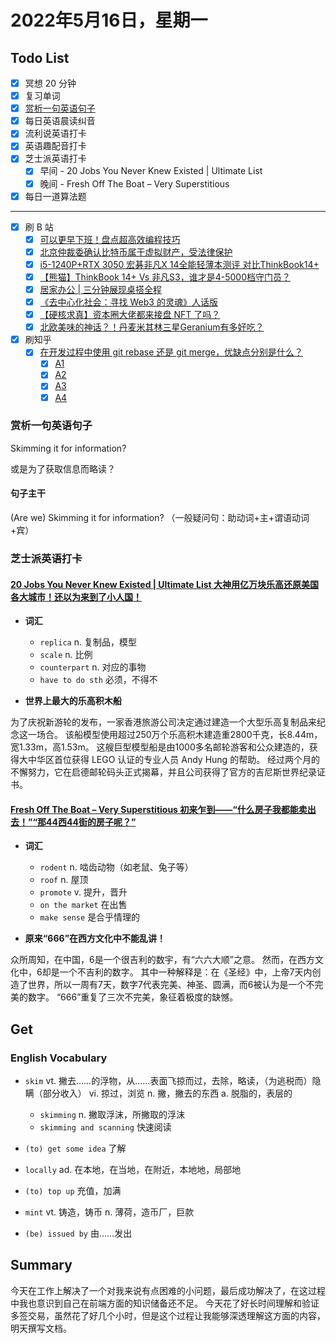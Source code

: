 # 2022年5月16日，星期一

## Todo List

- [x] 冥想 20 分钟
- [x] 复习单词
- [x] [赏析一句英语句子](#赏析一句英语句子)
- [x] 每日英语晨读纠音
- [x] 流利说英语打卡
- [x] 英语趣配音打卡
- [x] 芝士派英语打卡
  - [x] 早间 - 20 Jobs You Never Knew Existed | Ultimate List
  - [x] 晚间 - Fresh Off The Boat – Very Superstitious
- [x] 每日一道算法题
--------
- [x] 刷 B 站
  - [x] [可以更早下班！盘点超高效编程技巧](https://b23.tv/oybNHJe)
  - [x] [北京仲裁委确认比特币属于虚拟财产，受法律保护](https://b23.tv/ggjMK2b)
  - [x] [i5-1240P+RTX 3050 宏碁非凡X 14全能轻薄本测评 对比ThinkBook14+](https://b23.tv/jph4A1s)
  - [x] [【熊猫】ThinkBook 14+ Vs 非凡S3，谁才是4-5000档守门员？](https://b23.tv/fkBuLh9)
  - [x] [居家办公 | 三分钟展现桌搭全程](https://b23.tv/IgF4Zqw)
  - [x] [《去中心化社会：寻找 Web3 的灵魂》人话版](https://b23.tv/tpT9GBH)
  - [x] [【硬核求真】资本圈大佬都来接盘 NFT 了吗？](https://b23.tv/auc4ej7)
  - [x] [北欧美味的神话？！丹麦米其林三星Geranium有多好吃？](https://b23.tv/atEYMsB)
- [x] 刷知乎
  - [x] [在开发过程中使用 git rebase 还是 git merge，优缺点分别是什么？](https://www.zhihu.com/question/36509119)
    - [x] [A1](https://www.zhihu.com/question/36509119/answer/2486690872)
    - [x] [A2](https://www.zhihu.com/question/36509119/answer/131513261)
    - [x] [A3](https://www.zhihu.com/question/36509119/answer/1990894567)
    - [x] [A4](https://www.zhihu.com/question/36509119/answer/131529700)

### 赏析一句英语句子

Skimming it for information?

或是为了获取信息而略读？

#### 句子主干

(Are we) Skimming it for information? （一般疑问句：助动词+主+谓语动词+宾）

### 芝士派英语打卡

#### [20 Jobs You Never Knew Existed | Ultimate List 大神用亿万块乐高还原美国各大城市！还以为来到了小人国！](https://reading.baicizhan.com/h5/listen-movie.html?id=679&wxapp=mint_danni_ear#/home)

- **词汇**

  - `replica` n. 复制品，模型
  - `scale` n. 比例
  - `counterpart` n. 对应的事物
  - `have to do sth` 必须，不得不

- **世界上最大的乐高积木船**

为了庆祝新游轮的发布，一家香港旅游公司决定通过建造一个大型乐高复制品来纪念这一场合。
该船模型使用超过250万个乐高积木建造重2800千克，长8.44m，宽1.33m，高1.53m。
这艘巨型模型船是由1000多名邮轮游客和公众建造的，获得大中华区首位获得 LEGO 认证的专业人员 Andy Hung 的帮助。
经过两个月的不懈努力，它在启德邮轮码头正式揭幕，并且公司获得了官方的吉尼斯世界纪录证书。

#### [Fresh Off The Boat – Very Superstitious 初来乍到——“什么房子我都能卖出去！”“那44西44街的房子呢？”](http://reading.baicizhan.com/h5/listen-movie.html?id=680&wxapp=mint_danni_ear#/home)

- **词汇**

  - `rodent` n. 啮齿动物（如老鼠、兔子等）
  - `roof` n. 屋顶
  - `promote` v. 提升，晋升
  - `on the market` 在出售
  - `make sense` 是合乎情理的

- **原来“666”在西方文化中不能乱讲！**

众所周知，在中国，6是一个很吉利的数宇，有“六六大顺”之意。
然而，在西方文化中，6却是一个不吉利的数字。
其中一种解释是：在《圣经》中，上帝7天内创造了世界，所以一周有7天，数字7代表完美、神圣、圆满，而6被认为是一个不完美的数字。
“666”重复了三次不完美，象征着极度的缺憾。

## Get

### English Vocabulary

- `skim` vt. 撇去……的浮物，从……表面飞掠而过，去除，略读，（为逃税而）隐瞒（部分收入） vi. 掠过，浏览 n. 撇，撇去的东西 a. 脱脂的，表层的
  - `skimming` n. 撇取浮沫，所撇取的浮沫
  - `skimming and scanning` 快速阅读

- `(to) get some idea` 了解

- `locally` ad. 在本地，在当地，在附近，本地地，局部地

- `(to) top up` 充值，加满

- `mint` vt. 铸造，铸币 n. 薄荷，造币厂，巨款

- `(be) issued by` 由……发出

## Summary

今天在工作上解决了一个对我来说有点困难的小问题，最后成功解决了，在这过程中我也意识到自己在前端方面的知识储备还不足。
今天花了好长时间理解和验证多签交易，虽然花了好几个小时，但是这个过程让我能够深透理解这方面的内容，明天撰写文档。
